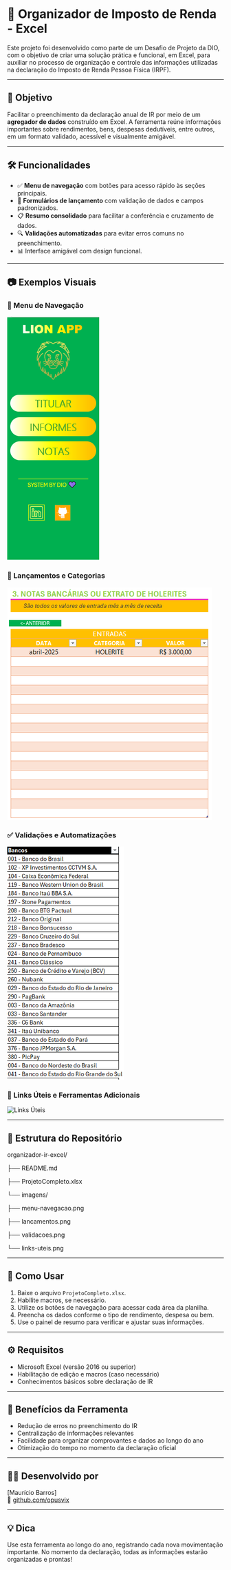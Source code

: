 
# 🧾 Organizador de Imposto de Renda - Excel

Este projeto foi desenvolvido como parte de um Desafio de Projeto da DIO, com o objetivo de criar uma solução prática e funcional, em Excel, para auxiliar no processo de organização e controle das informações utilizadas na declaração do Imposto de Renda Pessoa Física (IRPF).

---

## 🧠 Objetivo

Facilitar o preenchimento da declaração anual de IR por meio de um **agregador de dados** construído em Excel. A ferramenta reúne informações importantes sobre rendimentos, bens, despesas dedutíveis, entre outros, em um formato validado, acessível e visualmente amigável.

---

## 🛠️ Funcionalidades

- ✅ **Menu de navegação** com botões para acesso rápido às seções principais.
- 🧾 **Formulários de lançamento** com validação de dados e campos padronizados.
- 📋 **Resumo consolidado** para facilitar a conferência e cruzamento de dados.
- 🔍 **Validações automatizadas** para evitar erros comuns no preenchimento.
- 📊 Interface amigável com design funcional.

---

## 📷 Exemplos Visuais

### 🧭 Menu de Navegação
![Menu de Navegação](./imagens/menu-navegacao.png)

### 📝 Lançamentos e Categorias
![Lançamentos](./imagens/lancamentos.png)

### ✅ Validações e Automatizações
![Validações](./imagens/validacoes.png)

### 🔗 Links Úteis e Ferramentas Adicionais
![Links Úteis](./imagens/links-uteis.png)

---

## 📂 Estrutura do Repositório

organizador-ir-excel/

├── README.md

├── ProjetoCompleto.xlsx

└── imagens/

├── menu-navegacao.png

├── lancamentos.png

├── validacoes.png

└── links-uteis.png

---

## 🧭 Como Usar

1. Baixe o arquivo `ProjetoCompleto.xlsx`.
2. Habilite macros, se necessário.
3. Utilize os botões de navegação para acessar cada área da planilha.
4. Preencha os dados conforme o tipo de rendimento, despesa ou bem.
5. Use o painel de resumo para verificar e ajustar suas informações.

---

## ⚙️ Requisitos

- Microsoft Excel (versão 2016 ou superior)
- Habilitação de edição e macros (caso necessário)
- Conhecimentos básicos sobre declaração de IR

---

## 📌 Benefícios da Ferramenta

- Redução de erros no preenchimento do IR
- Centralização de informações relevantes
- Facilidade para organizar comprovantes e dados ao longo do ano
- Otimização do tempo no momento da declaração oficial

---

## 👨‍💻 Desenvolvido por

[Maurício Barros]  
🔗 [github.com/opusvix](https://github.com/opusvix)

---

## 💡 Dica

Use esta ferramenta ao longo do ano, registrando cada nova movimentação importante. No momento da declaração, todas as informações estarão organizadas e prontas!
